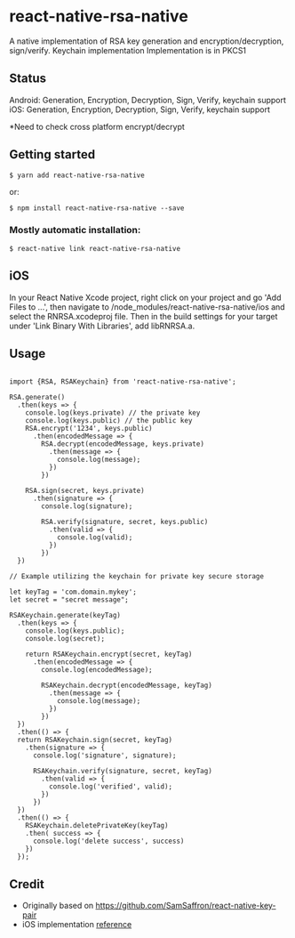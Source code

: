 # react-native-rsa-native

A native implementation of RSA key generation and encryption/decryption, sign/verify.
Keychain implementation
Implementation is in PKCS1

## Status

Android: Generation, Encryption, Decryption, Sign, Verify, keychain support
iOS: Generation, Encryption, Decryption, Sign, Verify, keychain support

*Need to check cross platform encrypt/decrypt

## Getting started

`$ yarn add react-native-rsa-native`

or:

`$ npm install react-native-rsa-native --save`

### Mostly automatic installation:

`$ react-native link react-native-rsa-native`

## iOS

In your React Native Xcode project, right click on your project and go 'Add Files to ...', then navigate to <your-project-root>/node_modules/react-native-rsa-native/ios and select the RNRSA.xcodeproj file. Then in the build settings for your target under 'Link Binary With Libraries', add libRNRSA.a.

## Usage

```

import {RSA, RSAKeychain} from 'react-native-rsa-native';

RSA.generate()
  .then(keys => {
    console.log(keys.private) // the private key
    console.log(keys.public) // the public key
    RSA.encrypt('1234', keys.public)
      .then(encodedMessage => {
        RSA.decrypt(encodedMessage, keys.private)
          .then(message => {
            console.log(message);
          })
        })

    RSA.sign(secret, keys.private)
      .then(signature => {
        console.log(signature);

        RSA.verify(signature, secret, keys.public)
          .then(valid => {
            console.log(valid);
          })
        })
  })

// Example utilizing the keychain for private key secure storage

let keyTag = 'com.domain.mykey';
let secret = "secret message";

RSAKeychain.generate(keyTag)
  .then(keys => {
    console.log(keys.public);
    console.log(secret);

    return RSAKeychain.encrypt(secret, keyTag)
      .then(encodedMessage => {
        console.log(encodedMessage);

        RSAKeychain.decrypt(encodedMessage, keyTag)
          .then(message => {
            console.log(message);
          })
        })
  })
  .then(() => {
  return RSAKeychain.sign(secret, keyTag)
    .then(signature => {
      console.log('signature', signature);

      RSAKeychain.verify(signature, secret, keyTag)
        .then(valid => {
          console.log('verified', valid);
        })
      })
  })
  .then(() => {
    RSAKeychain.deletePrivateKey(keyTag)
    .then( success => {
      console.log('delete success', success)
    })
  });
```


## Credit

* Originally based on https://github.com/SamSaffron/react-native-key-pair
* iOS implementation [reference](https://developer.apple.com/library/content/documentation/Security/Conceptual/CertKeyTrustProgGuide/KeyRead.html#//apple_ref/doc/uid/TP40001358-CH222-SW1)
